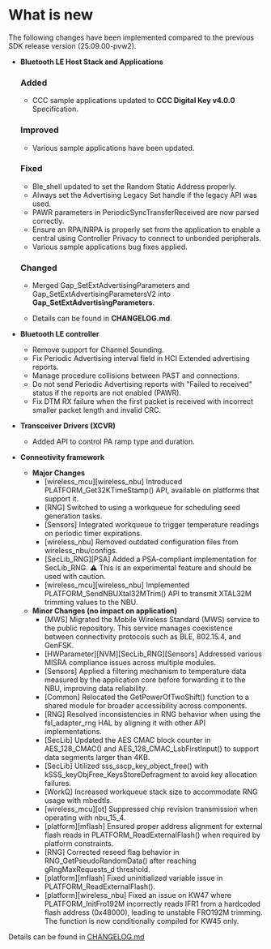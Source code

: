# What is new

The following changes have been implemented compared to the previous SDK release version \(25.09.00-pvw2\).

-   **Bluetooth LE Host Stack and Applications**

    ### Added
    -   CCC sample applications updated to **CCC Digital Key v4.0.0** Specification.

    ### Improved
    -   Various sample applications have been updated.

    ### Fixed
    -   Ble_shell updated to set the Random Static Address properly.
    -   Always set the Advertising Legacy Set handle if the legacy API was used.
    -   PAWR parameters in PeriodicSyncTransferReceived are now parsed correctly.
    -   Ensure an RPA/NRPA is properly set from the application to enable a central using Controller Privacy to connect to unbonded peripherals.
    -   Various sample applications bug fixes applied.

    ### Changed
    -   Merged Gap_SetExtAdvertisingParameters and Gap_SetExtAdvertisingParametersV2 into **Gap_SetExtAdvertisingParameters**.

    -   Details can be found in **CHANGELOG.md**.

-   **Bluetooth LE controller**
    -   Remove support for Channel Sounding.
    -   Fix Periodic Advertising interval field in HCI Extended advertising reports.
    -   Manage procedure collisions between PAST and connections.
    -   Do not send Periodic Advertising reports with "Failed to received" status if the reports are not enabled (PAWR).
    -   Fix DTM RX failure when the first packet is received with incorrect smaller packet length and invalid CRC.

-   **Transceiver Drivers (XCVR)**
    -   Added API to control PA ramp type and duration.

-   **Connectivity framework**

    -   **Major Changes**
        -   [wireless_mcu][wireless_nbu] Introduced PLATFORM_Get32KTimeStamp() API, available on platforms that support it.
        -   [RNG] Switched to using a workqueue for scheduling seed generation tasks.
        -   [Sensors] Integrated workqueue to trigger temperature readings on periodic timer expirations.
        -   [wireless_nbu] Removed outdated configuration files from wireless_nbu/configs.
        -   [SecLib_RNG][PSA] Added a PSA-compliant implementation for SecLib_RNG. ⚠️ This is an experimental feature and should be used with caution.
        -   [wireless_mcu][wireless_nbu] Implemented PLATFORM_SendNBUXtal32MTrim() API to transmit XTAL32M trimming values to the NBU.
    -   **Minor Changes (no impact on application)**
        -   [MWS] Migrated the Mobile Wireless Standard (MWS) service to the public repository. This service manages coexistence between connectivity protocols such as BLE, 802.15.4, and GenFSK.
        -   [HWParameter][NVM][SecLib_RNG][Sensors] Addressed various MISRA compliance issues across multiple modules.
        -   [Sensors] Applied a filtering mechanism to temperature data measured by the application core before forwarding it to the NBU, improving data reliability.
        -   [Common] Relocated the GetPowerOfTwoShift() function to a shared module for broader accessibility across components.
        -   [RNG] Resolved inconsistencies in RNG behavior when using the fsl_adapter_rng HAL by aligning it with other API implementations.
        -   [SecLib] Updated the AES CMAC block counter in AES_128_CMAC() and AES_128_CMAC_LsbFirstInput() to support data segments larger than 4KB.
        -   [SecLib] Utilized sss_sscp_key_object_free() with kSSS_keyObjFree_KeysStoreDefragment to avoid key allocation failures.
        -   [WorkQ] Increased workqueue stack size to accommodate RNG usage with mbedtls.
        -   [wireless_mcu][ot] Suppressed chip revision transmission when operating with nbu_15_4.
        -   [platform][mflash] Ensured proper address alignment for external flash reads in PLATFORM_ReadExternalFlash() when required by platform constraints.
        -   [RNG] Corrected reseed flag behavior in RNG_GetPseudoRandomData() after reaching gRngMaxRequests_d threshold.
        -   [platform][mflash] Fixed uninitialized variable issue in PLATFORM_ReadExternalFlash().
        -   [platform][wireless_nbu] Fixed an issue on KW47 where PLATFORM_InitFro192M incorrectly reads IFR1 from a hardcoded flash address (0x48000), leading to unstable FRO192M trimming. The function is now conditionally compiled for KW45 only.


Details can be found in [CHANGELOG.md](../../../../../../middleware/wireless/framework/CHANGELOG.md)
